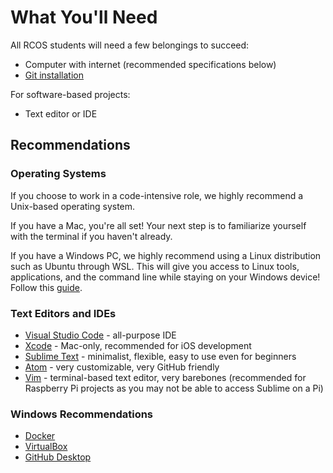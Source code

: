 # What You'll Need

All RCOS students will need a few belongings to succeed:
- Computer with internet (recommended specifications below)
- [Git installation](https://git-scm.com/book/en/v2/Getting-Started-Installing-Git)

For software-based projects:
- Text editor or IDE

## Recommendations

### Operating Systems
If you choose to work in a code-intensive role, we highly recommend a Unix-based operating system.

If you have a Mac, you're all set! Your next step is to familiarize yourself with the terminal if you haven't already.

If you have a Windows PC, we highly recommend using a Linux distribution such as Ubuntu through WSL. This will give you access to Linux tools, applications, and the command line while staying on your Windows device! Follow this [guide](https://www.omgubuntu.co.uk/how-to-install-wsl2-on-windows-10).

### Text Editors and IDEs
- [Visual Studio Code](https://code.visualstudio.com/) - all-purpose IDE
- [Xcode](https://developer.apple.com/xcode/) - Mac-only, recommended for iOS development
- [Sublime Text](https://www.sublimetext.com/) - minimalist, flexible, easy to use even for beginners
- [Atom](https://atom.io/) - very customizable, very GitHub friendly
- [Vim](https://www.vim.org/) - terminal-based text editor, very barebones (recommended for Raspberry Pi projects as you may not be able to access Sublime on a Pi)

<!--TODO - dotfiles recommendations
TODO - recommendations for hardware projects-->

### Windows Recommendations
- [Docker](https://www.docker.com/products/docker-desktop)
- [VirtualBox](https://www.virtualbox.org/)
- [GitHub Desktop](https://desktop.github.com/)
